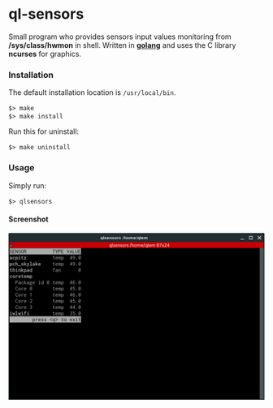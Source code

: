 # ql-sensors

Small program who provides sensors input values monitoring from **/sys/class/hwmon** in shell. Written in **[golang](https://golang.org/)** and uses the C library **ncurses** for graphics.

### Installation

The default installation location is `/usr/local/bin`.
```
$> make
$> make install
```

Run this for uninstall:
```
$> make uninstall
```

### Usage

Simply run:
```
$> qlsensors
```

#### Screenshot

![screenshot](https://raw.githubusercontent.com/qlem/ql-sensors/master/screenshot.png)
